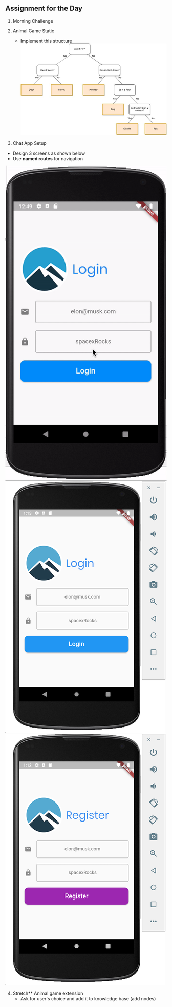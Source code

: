 ## Assignment for the Day
1. Morning Challenge 

2. Animal Game Static
    - Implement this structure ![](screenshots/Guess%20The%20Animal.jpg)
    
3. Chat App Setup
- Design 3 screens as shown below
- Use **named routes** for navigation

![](screenshots/Registration%20App%20Demo.gif)
![](screenshots/ChatAppLogin.png)
![](screenshots/ChatApp%20Register.png)


4. Stretch** Animal game extension
    - Ask for user's choice and add it to knowledge base (add nodes)
    